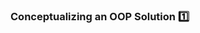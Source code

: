 ### Conceptualizing an OOP Solution :one:

<panel type="seamless" header="%%-----------------------------------------%%" expanded>
  <include src="./index.md#main" />
</panel>
